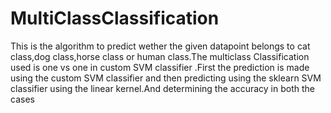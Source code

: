 # MultiClassClassification
This is the algorithm to predict wether the given datapoint belongs to cat class,dog class,horse class or human class.The multiclass Classification used is one vs one in custom SVM classifier .First the prediction is made using the custom SVM classifier and then predicting using the sklearn SVM classifier using the linear kernel.And determining the accuracy in both the cases 

